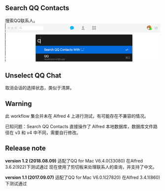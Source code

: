 ## Search QQ Contacts
搜索QQ联系人。  
![gif](gif/0.gif?raw=true)

## Unselect QQ Chat
取消会话的选择状态，类似于清屏。

## Warning
此 workflow 集合并未在 Alfred 4 上进行测试，有可能存在不兼容的情况。

已知问题：Search QQ Contacts 直接操作了 Alfred 本地数据库，数据库文件路径在 v3 和 v4 中不同，需要自行修改。

## Release note
**version 1.2 (2018.08.09)**
适配了QQ for Mac V6.4.0(33080)
在Alfred 3.6.2(922)下测试通过
现在使用了剪切板来处理联系人的查询，并支持了中文。

**version 1.1 (2017.09.07)**
适配了QQ for Mac V6.0.1(27820)
在Alfred 3.4.1(860)下测试通过

